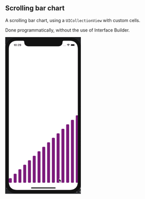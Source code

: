 ## Scrolling bar chart

A scrolling bar chart, using a `UICollectionView` with custom cells.

Done programmatically, without the use of Interface Builder.

![scrolling-bar-chart](scrolly-gif.gif)